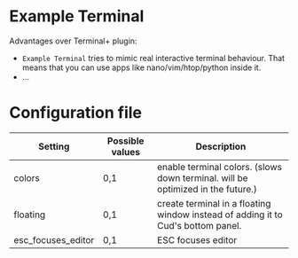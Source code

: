 # Example Terminal

Advantages over Terminal+ plugin:
 - `Example Terminal` tries to mimic real interactive terminal behaviour.
 That means that you can use apps like nano/vim/htop/python inside it.
 - ...

# Configuration file

Setting               | Possible values            | Description
----------------------|----------------------------|----------------------------
colors                | 0,1                        | enable terminal colors. (slows down terminal. will be optimized in the future.)
floating              | 0,1                        | create terminal in a floating window instead of adding it to Cud's bottom panel.
esc_focuses_editor    | 0,1                        | ESC focuses editor
